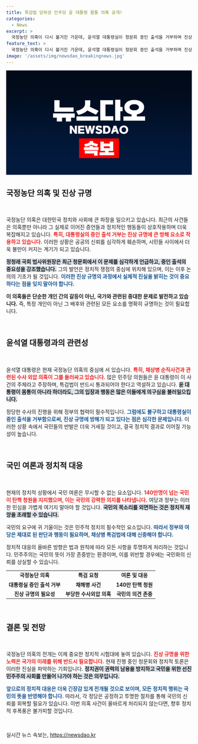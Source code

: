 ```yaml
---
title: 특검법 당위성 민주당 윤 대통령 몸통 의혹 공개!
categories:
  - News
excerpt: >
  국정농단 의혹이 다시 불거진 가운데, 윤석열 대통령실이 청문회 증인 출석을 거부하며 진상규명을 방해하고 있습니다. 민주당은 채상병 특검법의 필요성을 강하게 주장하며 국민의 분노를 경고했습니다. 이 드라마틱한 정치적 갈등의 전개, 놓치지 마세요!
feature_text: >
  국정농단 의혹이 다시 불거진 가운데, 윤석열 대통령실이 청문회 증인 출석을 거부하며 진상규명을 방해하고 있습니다. 민주당은 채상병 특검법의 필요성을 강하게 주장하며 국민의 분노를 경고했습니다. 이 드라마틱한 정치적 갈등의 전개, 놓치지 마세요!
image: '/assets/img/newsdao_breakingnews.jpg'
---
```


<p><img src="/assets/img/newsdao_breakingnews.jpg" alt="ranknews 속보" /></p>

<h2 data-ke-size="size26">국정농단 의혹 및 진상 규명</h2>

<p data-ke-size="size16">&nbsp;</p>

<p>국정농단 의혹은 대한민국 정치와 사회에 큰 파장을 일으키고 있습니다. 최근의 사건들은 의혹뿐만 아니라 그 실제로 이어진 증언들과 정치적인 행동들이 상호작용하며 더욱 복잡해지고 있습니다. <b><span style="color: #ee2323;">특히, 대통령실의 증인 출석 거부는 진상 규명에 큰 방해 요소로 작용하고 있습니다.</span></b> 이러한 상황은 공공의 신뢰를 심각하게 훼손하며, 시민들 사이에서 더욱 불만이 커지는 계기가 되고 있습니다.</p>

<p><b><span style="background-color: #21538527;">정청래 국회 법사위원장은 최근 청문회에서 이 문제를 심각하게 언급하고, 증인 출석의 중요성을 강조했습니다.</span></b> 그의 발언은 정치적 쟁점의 중심에 위치해 있으며, 이는 이후 논의의 기초가 될 것입니다. <b><span style="color: #1a5490;">이러한 진상 규명의 과정에서 실체적 진실을 밝히는 것이 중요하다는 점을 잊지 말아야 합니다.</span></b> </p>

<p><b>이 의혹들은 단순한 개인 간의 갈등이 아닌, 국가와 관련된 중대한 문제로 발전하고 있습니다.</b> 즉, 특정 개인이 아닌 그 배후와 관련된 모든 요소를 명확히 규명하는 것이 필요합니다.</p>

<p data-ke-size="size16">&nbsp;</p>

<h2 data-ke-size="size26">윤석열 대통령과의 관련성</h2>

<p data-ke-size="size16">&nbsp;</p>

<p>윤석열 대통령은 현재 국정농단 의혹의 중심에 서 있습니다. <b><span style="color: #ee2323;">특히, 채상병 순직사건과 관련된 수사 외압 의혹이 그를 둘러싸고 있습니다.</span></b> 많은 민주당 의원들은 윤 대통령이 이 사건의 주체라고 주장하며, 특검법이 반드시 통과되어야 한다고 역설하고 있습니다. <b><span style="background-color: #21538527;">윤 대통령이 몸통이 아니라 하더라도, 그의 입장과 행동은 많은 이들에게 의구심을 불러일으킵니다.</span></b></p>

<p>정당한 수사의 진행을 위해 정부의 협력이 필수적입니다. <b><span style="color: #1a5490;">그럼에도 불구하고 대통령실이 증인 출석을 거부함으로써, 진상 규명에 방해가 되고 있다는 점은 심각한 문제입니다.</span></b> 이러한 상황 속에서 국민들의 반발은 더욱 거세질 것이고, 결국 정치적 결과로 이어질 가능성이 높습니다.</p>

<p data-ke-size="size16">&nbsp;</p>

<h2 data-ke-size="size26">국민 여론과 정치적 대응</h2>

<p data-ke-size="size16">&nbsp;</p>

<p>현재의 정치적 상황에서 국민 여론은 무시할 수 없는 요소입니다. <b><span style="color: #ee2323;">140만명이 넘는 국민이 탄핵 청원을 지지했으며, 이는 국민의 강력한 의지를 나타냅니다.</span></b> 여당과 정부는 이러한 민심을 가볍게 여기지 말아야 할 것입니다. <b><span style="background-color: #21538527;">국민의 목소리를 외면하는 것은 정치적 재앙을 초래할 수 있습니다.</span></b></p>

<p>국민의 요구에 귀 기울이는 것은 민주적 정치의 필수적인 요소입니다. <b><span style="color: #1a5490;">따라서 정부와 여당은 제대로 된 판단과 행동이 필요하며, 채상병 특검법에 대해 신중해야 합니다.</span></b> </p>

<p>정치적 대응의 올바른 방향은 법과 원칙에 따라 모든 사항을 투명하게 처리하는 것입니다. 민주주의는 국민의 뜻이 가장 존중받는 환경이며, 이를 위반할 경우에는 국민화의 신뢰를 상실할 수 있습니다.</p>

<table>
<tr>
<td style="text-align: center; height: 17px;"><b>국정농단 의혹</b></td>
<td style="text-align: center; height: 17px;"><b>특검 요청</b></td>
<td style="text-align: center; height: 17px;"><b>여론 및 대응</b></td>
</tr>
<tr>
<td style="text-align: center; height: 17px;"><b>대통령실 증인 출석 거부</b></td>
<td style="text-align: center; height: 17px;"><b>채해병 사건</b></td>
<td style="text-align: center; height: 17px;"><b>140만 탄핵 청원</b></td>
</tr>
<tr>
<td style="text-align: center; height: 17px;"><b>진상 규명의 필요성</b></td>
<td style="text-align: center; height: 17px;"><b>부당한 수사외압 의혹</b></td>
<td style="text-align: center; height: 17px;"><b>국민의 의견 존중</b></td>
</tr>
</table>

<p data-ke-size="size16">&nbsp;</p>

<h2 data-ke-size="size26">결론 및 전망</h2>

<p data-ke-size="size16">&nbsp;</p>

<p>국정농단 의혹의 전개는 이제 중요한 정치적 시험대에 놓여 있습니다. <b><span style="color: #ee2323;">진상 규명을 위한 노력은 국가의 미래를 위해 반드시 필요합니다.</span></b> 현재 진행 중인 청문회와 정치적 토론은 이러한 진실을 파악하는 기회입니다. <b><span style="background-color: #21538527;">정치권이 권력의 남용을 방지하고 국민을 위한 선진 민주주의 사회를 만들어 나가야 하는 것은 의무입니다.</span></b></p>

<p><b><span style="color: #1a5490;">앞으로의 정치적 대응은 더욱 긴장감 있게 전개될 것으로 보이며, 모든 정치적 행위는 국민의 뜻을 반영해야 합니다.</span></b> 따라서, 각 정당은 공정하고 투명한 절차를 통해 국민의 신뢰를 회복할 필요가 있습니다. 이번 의혹 사건이 올바르게 처리되지 않는다면, 향후 정치적 후폭풍은 불가피할 것입니다. </p>

<p data-ke-size="size16">&nbsp;</p>
실시간 뉴스 속보는, <a href="https://newsdao.kr" rel="dofollow">https://newsdao.kr</a>


